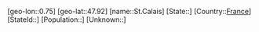 ﻿---
location: [47.92,0.75]
type: City
tags:
- geo/City


SpocWebEntityId: 34445
isDeleted: false
confidential: public

---
[geo-lon::0.75]
[geo-lat::47.92]
[name::St.Calais]
[State::]
[Country::[France](geo/Continent/Europe/France.md)]
[StateId::]
[Population::]
[Unknown::]

